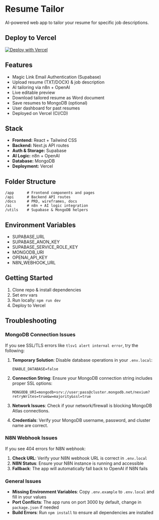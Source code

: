 # Resume Tailor

AI-powered web app to tailor your resume for specific job descriptions.

## Deploy to Vercel

[![Deploy with Vercel](https://vercel.com/button)](https://vercel.com/new/clone?repository-url=https%3A%2F%2Fgithub.com%2Fhamzasalam09%2Fnexium_hamza_grand_project)

## Features
- Magic Link Email Authentication (Supabase)
- Upload resume (TXT/DOCX) & job description
- AI tailoring via n8n + OpenAI
- Live editable preview
- Download tailored resume as Word document
- Save resumes to MongoDB (optional)
- User dashboard for past resumes
- Deployed on Vercel (CI/CD)

## Stack
- **Frontend:** React + Tailwind CSS
- **Backend:** Next.js API routes
- **Auth & Storage:** Supabase
- **AI Logic:** n8n + OpenAI
- **Database:** MongoDB
- **Deployment:** Vercel

## Folder Structure
```
/app      # Frontend components and pages
/api      # Backend API routes
/docs     # PRD, wireframes, docs
/ai       # n8n + AI logic integration
/utils    # Supabase & MongoDB helpers
```

## Environment Variables
- SUPABASE_URL
- SUPABASE_ANON_KEY
- SUPABASE_SERVICE_ROLE_KEY
- MONGODB_URI
- OPENAI_API_KEY
- N8N_WEBHOOK_URL

## Getting Started
1. Clone repo & install dependencies
2. Set env vars
3. Run locally: `npm run dev`
4. Deploy to Vercel

## Troubleshooting

### MongoDB Connection Issues

If you see SSL/TLS errors like `tlsv1 alert internal error`, try the following:

1. **Temporary Solution**: Disable database operations in your `.env.local`:
   ```
   ENABLE_DATABASE=false
   ```

2. **Connection String**: Ensure your MongoDB connection string includes proper SSL options:
   ```
   MONGODB_URI=mongodb+srv://user:pass@cluster.mongodb.net/nexium?retryWrites=true&w=majority&ssl=true
   ```

3. **Network Issues**: Check if your network/firewall is blocking MongoDB Atlas connections.

4. **Credentials**: Verify your MongoDB username, password, and cluster name are correct.

### N8N Webhook Issues

If you see 404 errors for N8N webhook:

1. **Check URL**: Verify your N8N webhook URL is correct in `.env.local`
2. **N8N Status**: Ensure your N8N instance is running and accessible
3. **Fallback**: The app will automatically fall back to OpenAI if N8N fails

### General Issues

- **Missing Environment Variables**: Copy `.env.example` to `.env.local` and fill in your values
- **Port Conflicts**: The app runs on port 3000 by default, change in `package.json` if needed
- **Build Errors**: Run `npm install` to ensure all dependencies are installed